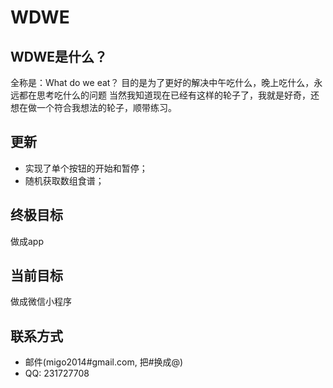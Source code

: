 # WDWE
## WDWE是什么？
全称是：What do we eat？
目的是为了更好的解决中午吃什么，晚上吃什么，永远都在思考吃什么的问题
当然我知道现在已经有这样的轮子了，我就是好奇，还想在做一个符合我想法的轮子，顺带练习。

## 更新
* 实现了单个按钮的开始和暂停；
* 随机获取数组食谱；

## 终极目标
做成app

## 当前目标
做成微信小程序

## 联系方式
* 邮件(migo2014#gmail.com, 把#换成@)
* QQ: 231727708